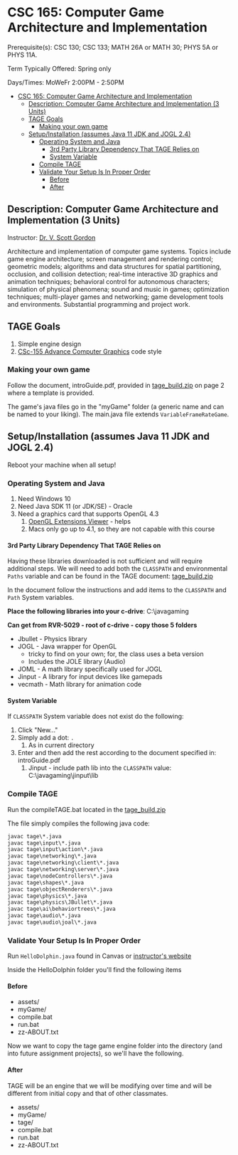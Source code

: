 # CSC 165: Computer Game Architecture and Implementation

Prerequisite(s): CSC 130; CSC 133; MATH 26A or MATH 30; PHYS 5A or PHYS 11A.

Term Typically Offered: Spring only

Days/Times: MoWeFr 2:00PM - 2:50PM

- [CSC 165: Computer Game Architecture and Implementation](#csc-165-computer-game-architecture-and-implementation)
  - [Description: Computer Game Architecture and Implementation (3 Units)](#description-computer-game-architecture-and-implementation-3-units)
  - [TAGE Goals](#tage-goals)
    - [Making your own game](#making-your-own-game)
  - [Setup/Installation (assumes Java 11 JDK and JOGL 2.4)](#setupinstallation-assumes-java-11-jdk-and-jogl-24)
    - [Operating System and Java](#operating-system-and-java)
      - [3rd Party Library Dependency That TAGE Relies on](#3rd-party-library-dependency-that-tage-relies-on)
      - [System Variable](#system-variable)
    - [Compile TAGE](#compile-tage)
    - [Validate Your Setup Is In Proper Order](#validate-your-setup-is-in-proper-order)
      - [Before](#before)
      - [After](#after)

## Description: Computer Game Architecture and Implementation (3 Units)

Instructor: [Dr. V. Scott Gordon](https://www.amazon.com/stores/V.-Scott-Gordon/author/B01MU73557?ref=ap_rdr&store_ref=ap_rdr&isDramIntegrated=true&shoppingPortalEnabled=true)

Architecture and implementation of computer game systems. Topics include game
engine architecture; screen management and rendering control; geometric models;
algorithms and data structures for spatial partitioning, occlusion, and collision
detection; real-time interactive 3D graphics and animation techniques; behavioral
control for autonomous characters; simulation of physical phenomena; sound and
music in games; optimization techniques; multi-player games and networking;
game development tools and environments. Substantial programming and project work.

## TAGE Goals

1. Simple engine design
2. [CSc-155 Advance Computer Graphics](https://catalog.csus.edu/courses-a-z/csc/) code style

### Making your own game

Follow the document, introGuide.pdf, provided in [tage_build.zip](tage-game-engine/tage_build.zip)
on page 2 where a template is provided.

The game's java files go in the "myGame" folder (a generic name and can be named
to your liking). The main.java file extends `VariableFrameRateGame`.

## Setup/Installation (assumes Java 11 JDK and JOGL 2.4)

Reboot your machine when all setup!

### Operating System and Java

1. Need Windows 10
2. Need Java SDK 11 (or JDK/SE) - Oracle
3. Need a graphics card that supports OpenGL 4.3
   1. [OpenGL Extensions Viewer](https://download.cnet.com/OpenGL-Extensions-Viewer/3000-18487_4-34442.html) - helps
   2. Macs only go up to 4.1, so they are not capable with this course

#### 3rd Party Library Dependency That TAGE Relies on

Having these libraries downloaded is not sufficient and will require additional
steps. We will need to add both the `CLASSPATH` and environmental `Paths` variable
and can be found in the TAGE document: [tage_build.zip](tage-game-engine/tage_build.zip)

In the document follow the instructions and add items to the `CLASSPATH`
and `Path` System variables.

**Place the following libraries into your c-drive**: C:\\javagaming

**Can get from RVR-5029 - root of c-drive - copy those 5 folders**

- Jbullet - Physics library
- JOGL - Java wrapper for OpenGL
  - tricky to find on your own; for, the class uses a beta version
  - Includes the JOLE library (Audio)
- JOML - A math library specifically used for JOGL
- Jinput - A library for input devices like gamepads
- vecmath - Math library for animation code

#### System Variable

If `CLASSPATH` System variable does not exist do the following:

1. Click "New..."
2. Simply add a dot: `.`
   1. As in current directory
3. Enter and then add the rest according to the document specified in: introGuide.pdf
   1. Jinput - include path lib into the `CLASSPATH` value: C:\\javagaming\\jinput\lib

### Compile TAGE

Run the compileTAGE.bat located in the
[tage_build.zip](tage-game-engine/tage_build.zip)

The file simply compiles the following java code:

```bat
javac tage\*.java
javac tage\input\*.java
javac tage\input\action\*.java
javac tage\networking\*.java
javac tage\networking\client\*.java
javac tage\networking\server\*.java
javac tage\nodeControllers\*.java
javac tage\shapes\*.java
javac tage\objectRenderers\*.java
javac tage\physics\*.java
javac tage\physics\JBullet\*.java
javac tage\ai\behaviortrees\*.java
javac tage\audio\*.java
javac tage\audio\joal\*.java
```

### Validate Your Setup Is In Proper Order

Run `HelloDolphin.java` found in Canvas or [instructor's website](https://athena.ecs.csus.edu/~gordonvs/)

Inside the HelloDolphin folder you'll find the following items

#### Before

- assets/
- myGame/
- compile.bat
- run.bat
- zz-ABOUT.txt

Now we want to copy the tage game engine folder into the directory
(and into future assignment projects), so we'll have the following.

#### After

TAGE will be an engine that we will be modifying over time and will be
different from initial copy and that of other classmates.

- assets/
- myGame/
- tage/
- compile.bat
- run.bat
- zz-ABOUT.txt
